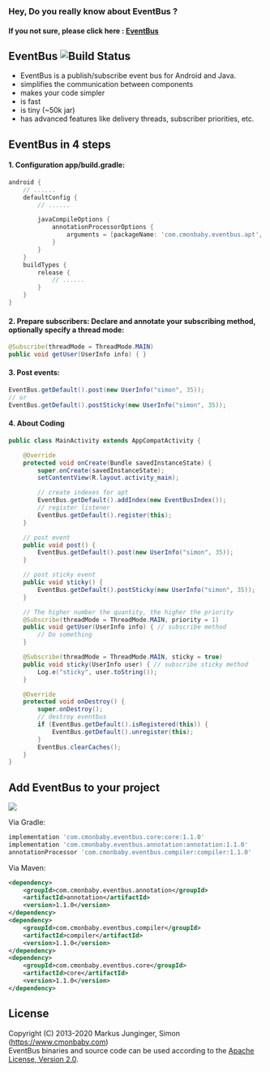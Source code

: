 ### Hey, Do you really know about EventBus ?
#### If you not sure, please click here : [EventBus](https://www.cmonbaby.com/posts/netease_eventbus.html)

## EventBus ![Build Status](https://travis-ci.org/greenrobot/EventBus.svg?branch=master)

* EventBus is a publish/subscribe event bus for Android and Java.
* simplifies the communication between components
* makes your code simpler
* is fast
* is tiny (~50k jar)
* has advanced features like delivery threads, subscriber priorities, etc.

## EventBus in 4 steps

#### 1. Configuration app/build.gradle:
```gradle
android {
    // ......
    defaultConfig {
        // ......

        javaCompileOptions {
            annotationProcessorOptions {
                arguments = [packageName: 'com.cmonbaby.eventbus.apt', className: 'EventBusIndex']
            }
        }
    }
    buildTypes {
        release {
            // ......
        }
    }
}
```

#### 2. Prepare subscribers: Declare and annotate your subscribing method, optionally specify a thread mode:
```java
@Subscribe(threadMode = ThreadMode.MAIN)
public void getUser(UserInfo info) { }
```

#### 3. Post events:
```java
EventBus.getDefault().post(new UserInfo("simon", 35));
// or
EventBus.getDefault().postSticky(new UserInfo("simon", 35));
```

#### 4. About Coding
```java
public class MainActivity extends AppCompatActivity {

    @Override
    protected void onCreate(Bundle savedInstanceState) {
        super.onCreate(savedInstanceState);
        setContentView(R.layout.activity_main);

        // create indexes for apt
        EventBus.getDefault().addIndex(new EventBusIndex());
        // register listener
        EventBus.getDefault().register(this);
    }

    // post event
    public void post() {
        EventBus.getDefault().post(new UserInfo("simon", 35));
    }

    // post sticky event
    public void sticky() {
        EventBus.getDefault().postSticky(new UserInfo("simon", 35));
    }

    // The higher number the quantity, the higher the priority
    @Subscribe(threadMode = ThreadMode.MAIN, priority = 1)
    public void getUser(UserInfo info) { // subscribe method
        // Do something
    }

    @Subscribe(threadMode = ThreadMode.MAIN, sticky = true)
    public void sticky(UserInfo user) { // subscribe sticky method
        Log.e("sticky", user.toString());
    }

    @Override
    protected void onDestroy() {
        super.onDestroy();
        // destroy eventbus
        if (EventBus.getDefault().isRegistered(this)) {
            EventBus.getDefault().unregister(this);
        }
        EventBus.clearCaches();
    }
}
```

## Add EventBus to your project
<a href="https://www.cmonbaby.com/posts/netease_eventbus.html">
<img src="https://img.shields.io/bintray/v/cmonbaby/simon/eventbus_annotation?label=maven-central"></a>

Via Gradle:
```gradle
implementation 'com.cmonbaby.eventbus.core:core:1.1.0'
implementation 'com.cmonbaby.eventbus.annotation:annotation:1.1.0'
annotationProcessor 'com.cmonbaby.eventbus.compiler:compiler:1.1.0'
```

Via Maven:
```xml
<dependency>
    <groupId>com.cmonbaby.eventbus.annotation</groupId>
    <artifactId>annotation</artifactId>
    <version>1.1.0</version>
</dependency>
<dependency>
    <groupId>com.cmonbaby.eventbus.compiler</groupId>
    <artifactId>compiler</artifactId>
    <version>1.1.0</version>
</dependency>
<dependency>
    <groupId>com.cmonbaby.eventbus.core</groupId>
    <artifactId>core</artifactId>
    <version>1.1.0</version>
</dependency>
```

## License

Copyright (C) 2013-2020 Markus Junginger, Simon (https://www.cmonbaby.com)  
EventBus binaries and source code can be used according to the [Apache License, Version 2.0](LICENSE).
